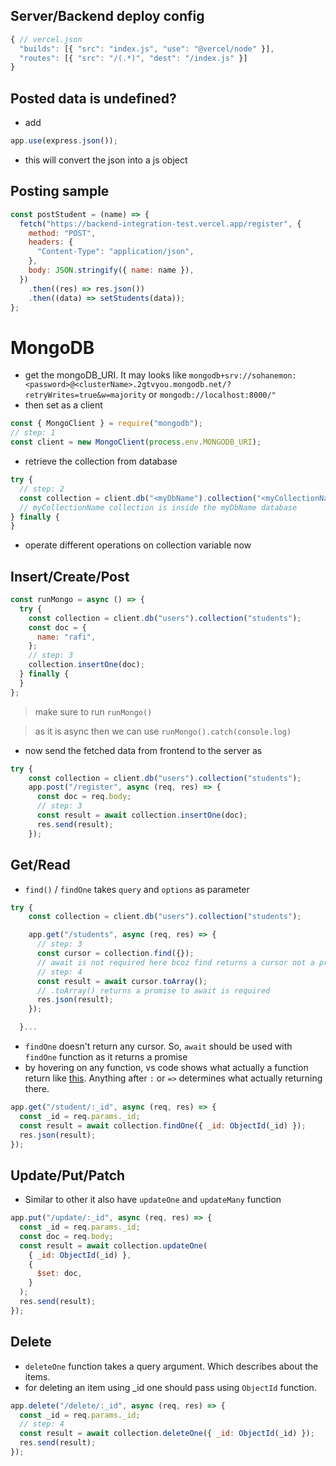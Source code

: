 ## Server/Backend deploy config
```js
{ // vercel.json
  "builds": [{ "src": "index.js", "use": "@vercel/node" }],
  "routes": [{ "src": "/(.*)", "dest": "/index.js" }]
}
```

## Posted data is undefined?

- add

```js
app.use(express.json());
```

- this will convert the json into a js object

## Posting sample

```js
const postStudent = (name) => {
  fetch("https://backend-integration-test.vercel.app/register", {
    method: "POST",
    headers: {
      "Content-Type": "application/json",
    },
    body: JSON.stringify({ name: name }),
  })
    .then((res) => res.json())
    .then((data) => setStudents(data));
};
```

# MongoDB

- get the mongoDB_URI. It may looks like `mongodb+srv://sohanemon:<password>@<clusterName>.2gtvyou.mongodb.net/?retryWrites=true&w=majority` or `mongodb://localhost:8000/"`
- then set as a client

```js
const { MongoClient } = require("mongodb");
// step: 1
const client = new MongoClient(process.env.MONGODB_URI);
```

- retrieve the collection from database

```js
try {
  // step: 2
  const collection = client.db("<myDbName").collection("<myCollectionName>");
  // myCollectionName collection is inside the myDbName database
} finally {
}
```

- operate different operations on collection variable now

## Insert/Create/Post

```js
const runMongo = async () => {
  try {
    const collection = client.db("users").collection("students");
    const doc = {
      name: "rafi",
    };
    // step: 3
    collection.insertOne(doc);
  } finally {
  }
};
```

> make sure to run `runMongo()`

> as it is async then we can use `runMongo().catch(console.log)`

- now send the fetched data from frontend to the server as

```js
try {
    const collection = client.db("users").collection("students");
    app.post("/register", async (req, res) => {
      const doc = req.body;
      // step: 3
      const result = await collection.insertOne(doc);
      res.send(result);
    });
```

## Get/Read

- `find()` / `findOne` takes `query` and `options` as parameter

```js
try {
    const collection = client.db("users").collection("students");

    app.get("/students", async (req, res) => {
      // step: 3
      const cursor = collection.find({});
      // await is not required here bcoz find returns a cursor not a promise
      // step: 4
      const result = await cursor.toArray();
      // .toArray() returns a promise to await is required
      res.json(result);
    });

  }...
```

- `findOne` doesn't return any cursor. So, `await` should be used with `findOne` function as it returns a promise
- by hovering on any function, vs code shows what actually a function return like [this](./src/assets/Screenshot%20from%202022-11-01%2019-28-35.png). Anything after `:` or `=>` determines what actually returning there.

```js
app.get("/student/:_id", async (req, res) => {
  const _id = req.params._id;
  const result = await collection.findOne({ _id: ObjectId(_id) });
  res.json(result);
});
```

## Update/Put/Patch

- Similar to other it also have `updateOne` and `updateMany` function

```js
app.put("/update/:_id", async (req, res) => {
  const _id = req.params._id;
  const doc = req.body;
  const result = await collection.updateOne(
    { _id: ObjectId(_id) },
    {
      $set: doc,
    }
  );
  res.send(result);
});
```

## Delete

- `deleteOne` function takes a query argument. Which describes about the items.
- for deleting an item using \_id one should pass using `ObjectId` function.

```js
app.delete("/delete/:_id", async (req, res) => {
  const _id = req.params._id;
  // step: 4
  const result = await collection.deleteOne({ _id: ObjectId(_id) });
  res.send(result);
});
```
